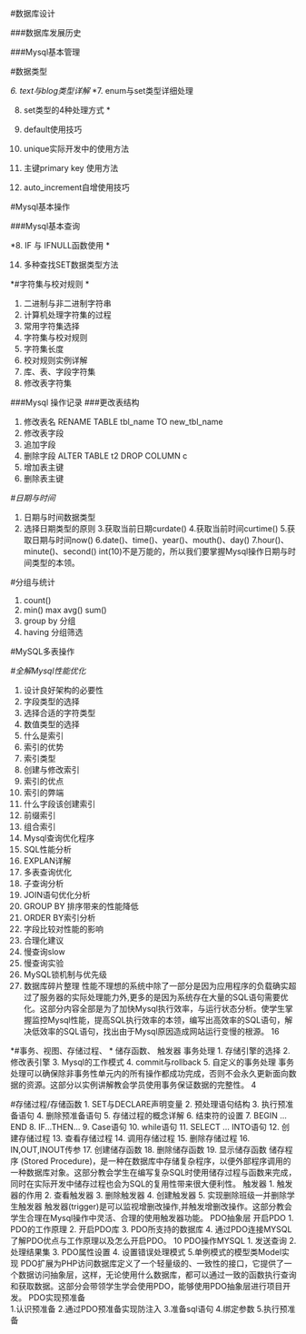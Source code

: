 #数据库设计

###数据库发展历史 

###Mysql基本管理   

 
   
#数据类型
  
  
  
  
*6. text与blog类型详解* 
*7. enum与set类型详细处理 

8. set类型的4种处理方式 *

  
10. default使用技巧 
11. unique实际开发中的使用方法 
12. 主键primary key 使用方法 
13. auto_increment自增使用技巧    

#Mysql基本操作

###Mysql基本查询

  
*8. IF 与 IFNULL函数使用 *
 
 
 
14. 多种查找SET数据类型方法 
 

 
 

*#字符集与校对规则 *

1. 二进制与非二进制字符串 
2. 计算机处理字符集的过程 
3. 常用字符集选择 
4. 字符集与校对规则 
5. 字符集长度 
6. 校对规则实例详解 
7. 库、表、字段字符集 
8. 修改表字符集


###Mysql 操作记录
###更改表结构
1. 修改表名 RENAME TABLE tbl_name TO new_tbl_name
2. 修改表字段 
3. 追加字段 
4. 删除字段 ALTER TABLE t2 DROP COLUMN c
4. 增加表主键 
5. 删除表主键    

*#日期与时间*

1. 日期与时间数据类型 
2. 选择日期类型的原则 
3.获取当前日期curdate() 
4.获取当前时间curtime() 
5.获取日期与时间now() 
6.date()、time()、year()、mouth()、day() 
7.hour()、minute()、second()  int(10)不是万能的，所以我们要掌握Mysql操作日期与时间类型的本领。

#分组与统计   
1. count() 
2. min() max avg() sum() 
3. group by 分组 
4. having 分组筛选  

#MySQL多表操作

*#全解Mysql性能优化*

1. 设计良好架构的必要性 
2. 字段类型的选择 
3. 选择合适的字符类型 
4. 数值类型的选择 
5. 什么是索引 
6. 索引的优势 
7. 索引类型 
8. 创建与修改索引 
9. 索引的优点 
10. 索引的弊端 
11. 什么字段该创建索引 
12. 前缀索引 
13. 组合索引 
14. Mysql查询优化程序 
15. SQL性能分析 
16. EXPLAN详解 
17. 多表查询优化 
18. 子查询分析 
19. JOIN语句优化分析 
20. GROUP BY 排序带来的性能降低 
21. ORDER BY索引分析 
22. 字段比较对性能的影响 
23. 合理化建议 
24. 慢查询slow 
25. 慢查询实验 
26. MySQL锁机制与优先级 
27. 数据库碎片整理 性能不理想的系统中除了一部分是因为应用程序的负载确实超过了服务器的实际处理能力外,更多的是因为系统存在大量的SQL语句需要优化。这部分内容全部是为了加快Mysql执行效率，与运行状态分析。使学生掌握监控Mysql性能，提高SQL执行效率的本领，编写出高效率的SQL语句，解决低效率的SQL语句，找出由于Mysql原因造成网站运行变慢的根源。  16

*#事务、视图、存储过程、 *
储存函数、 
触发器 事务处理    1. 存储引擎的选择 
2. 修改表引擎 
3. Mysql的工作模式 
4. commit与rollback 
5. 自定义的事务处理 事务处理可以确保除非事务性单元内的所有操作都成功完成，否则不会永久更新面向数据的资源。这部分以实例讲解教会学员使用事务保证数据的完整性。    4

#存储过程/存储函数   1. SET与DECLARE声明变量 
2. 预处理语句结构 
3. 执行预准备语句 
4. 删除预准备语句 
5. 存储过程的概念详解 
6. 结束符的设置 
7. BEGIN ... END 
8. IF...THEN... 
9. Case语句 
10. while语句 
11. SELECT ... INTO语句 
12. 创建存储过程 
13. 查看存储过程 
14. 调用存储过程 
15. 删除存储过程 
16. IN,OUT,INOUT传参 
17. 创建储存函数 
18. 删除储存函数 
19. 显示储存函数  储存程序 (Stored Procedure)，是一种在数据库中存储复杂程序，以便外部程序调用的一种数据库对象。这部分教会学生在编写复杂SQL时使用储存过程与函数来完成，同时在实际开发中储存过程也会为SQL的复用性带来很大便利性。
触发器 1. 触发器的作用 
2. 查看触发器 
3. 删除触发器 
4. 创建触发器 
5. 实现删除班级一并删除学生触发器  触发器(trigger)是可以监视增删改操作,并触发增删改操作。这部分教会学生合理在Mysql操作中灵活、合理的使用触发器功能。
PDO抽象层  开启PDO   1. PDO的工作原理 
2. 开启PDO库 
3. PDO所支持的数据库 
4. 通过PDO连接MYSQL 
了解PDO优点与工作原理以及怎么开启PDO。  10
PDO操作MYSQL  1. 发送查询 
2. 处理结果集 
3. PDO属性设置 
4. 设置错误处理模式 
5.单例模式的模型类Model实现   PDO扩展为PHP访问数据库定义了一个轻量级的、一致性的接口，它提供了一个数据访问抽象层，这样，无论使用什么数据库，都可以通过一致的函数执行查询和获取数据。这部分会带领学生学会使用PDO，能够使用PDO抽象层进行项目开发。
PDO实现预准备    
1.认识预准备 
2.通过PDO预准备实现防注入 
3.准备sql语句 
4.绑定参数 
5.执行预准备